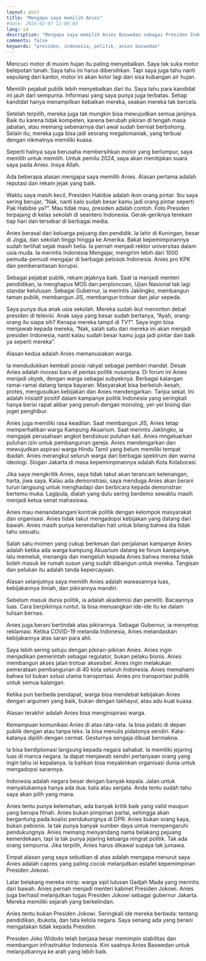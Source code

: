 ```yaml
---
layout: post
title: "Mengapa saya memilih Anies"
#date: 2024-02-07 12:00:00
lang: id
description: "Mengapa saya memilih Anies Baswedan sebagai Presiden Indonesia"
comments: false
keywords: "presiden, indonesia, politik, anies baswedan"
---
```


Mencuci motor di musim hujan itu paling menyebalkan. Saya tak suka motor belepotan tanah. Saya tahu ini harus dibersihkan. Tapi saya juga tahu nanti sepulang dari kantor, motor ini akan kotor lagi dari sisa kubangan air hujan.

Memilih pejabat publik lebih menyebalkan dari itu. Saya tahu para kandidat ini jauh dari sempurna. Informasi yang saya punya juga terbatas. Setiap kandidat hanya menampilkan kebaikan mereka, seakan mereka tak bercela.

Setelah terpilih, mereka juga tak mungkin bisa mewujudkan semua janjinya. Baik itu karena tidak kompeten, karena berubah pikiran di tengah masa jabatan, atau memang sebenarnya dari awal sudah berniat berbohong. Selain itu, mereka juga bisa jadi seorang megalomaniak, yang terbuai dengan nikmatnya memiliki kuasa. 

Seperti halnya saya berusaha membersihkan motor yang berlumpur, saya memilih untuk memilih. Untuk pemilu 2024, saya akan menitipkan suara saya pada Anies. Insya Allah.

Ada beberapa alasan mengapa saya memilih Anies. Alasan pertama adalah reputasi dan rekam jejak yang baik. 

Waktu saya masih kecil, Presiden Habibie adalah ikon orang pintar. Ibu saya sering berujar, “Nak, nanti kalo sudah besar kamu jadi orang pintar seperti Pak Habibie ya?”. Mau tidak mau, presiden adalah contoh. Foto Presiden terpajang di kelas sekolah di seantero Indonesia. Gerak-geriknya terekam tiap hari dan tersebar di berbagai media.

Anies berasal dari keluarga pejuang dan pendidik. Ia lahir di Kuningan, besar di Jogja, dan sekolah tinggi hingga ke Amerika. Bakat kepemimpinannya sudah terlihat sejak masih belia. Ia pernah menjadi rektor universitas dalam usia muda. Ia merintis Indonesia Mengajar, mengirim lebih dari 1000 pemuda-pemudi mengajar di berbagai pelosok Indonesia. Anies pro KPK dan pemberantasan korupsi.

Sebagai pejabat publik, rekam jejaknya baik. Saat ia menjadi menteri pendidikan, ia menghapus MOS dan perploncoan, Ujian Nasional tak lagi standar kelulusan. Sebagai Gubernur, ia merintis Jaklingko, membangun taman publik, membangun JIS, membangun trotoar dan jalur sepeda.

Saya punya dua anak usia sekolah. Mereka sudah ikut menonton debat presiden di televisi. Anak saya yang besar sudah bertanya, “Ayah, orang-orang itu siapa sih? Kenapa mereka tampil di TV?”. Saya ingin bisa menjawab kepada mereka, “Nak, salah satu dari mereka ini akan menjadi presiden Indonesia, nanti kalau sudah besar kamu juga jadi pintar dan baik ya seperti mereka”.

Alasan kedua adalah Anies memanusiakan warga. 

Ia mendudukkan kembali posisi rakyat sebagai pemberi mandat. Desak Anies adalah inovasi baru di pentas politik nusantara. Di forum ini Anies menjadi obyek, dengan warga sebagai subyeknya. Berbagai kalangan ramai-ramai datang tanpa bayaran. Masyarakat bisa berkeluh-kesah, protes, mengusulkan kebijakan dan Anies mendengarkan. Tanpa sekat. Ini adalah inisiatif positif dalam kampanye politik Indonesia yang seringkali hanya berisi rapat akbar yang penuh dengan monolog, yel-yel bising dan joget penghibur.

Anies juga memiliki rasa keadilan. Saat membangun JIS, Anies tetap memperhatikan warga Kampung Akuarium. Saat merintis Jaklingko, ia mengajak perusahaan angkot berdiskusi puluhan kali. Anies mngeluarkan puluhan izin untuk pembangunan gereja. Anies mendengarkan dan mewujudkan aspirasi warga Hindu Tamil yang belum memiliki tempat ibadah. Anies merangkul seluruh warga dari berbagai spektrum dan warna ideologi. Slogan Jakarta di masa kepemimpinannya adalah Kota Kolaborasi.

Jika saya mengkritik Anies, saya tidak takut akan terancam ketenangan, harta, jiwa saya. Kalau ada demonstrasi, saya menduga Anies akan berani turun langsung untuk menghadapi dan berbicara kepada demonstran bertemu muka. Lagipula, dialah yang dulu sering berdemo sewaktu masih menjadi ketua senat mahasiswa. 

Anies mau menandatangani kontrak politik dengan kelompok masyarakat dan organisasi. Anies tidak takut mengadopsi kebijakan yang datang dari bawah. Anies masih punya kerendahan hati untuk bilang bahwa dia tidak tahu sesuatu.

Salah satu momen yang cukup berkesan dari perjalanan kampanye Anies adalah ketika ada warga kampung Akuarium datang ke forum kampanye, lalu memeluk, menangis dan mengeluh kepada Anies bahwa mereka tidak boleh masuk ke rumah susun yang sudah dibangun untuk mereka. Tangisan dan pelukan itu adalah tanda kepercayaan.

Alasan selanjutnya saya memilih Anies adalah wawasannya luas, kebijakannya ilmiah, dan pikirannya mandiri.

Sebelum masuk dunia politik, ia adalah akademisi dan peneliti. Bacaannya luas. Cara berpikirnya runtut. Ia bisa menuangkan ide-ide itu ke dalam tulisan bernas. 

Anies juga berani bertindak atas pikirannya. Sebagai Gubernur, ia menyetop reklamasi. Ketika COVID-19 melanda Indonesia, Anies melandaskan kebijakannya atas saran para ahli.

Saya lebih sering setuju dengan pikiran-pikiran Anies. Anies ingin menjadikan pemerintah sebagai regulator, bukan pelaku bisnis. Anies membangun akses jalan trotoar aksesibel. Anies ingin melakukan pemerataan pembangunan di 40 kota seluruh Indonesia. Anies memahami bahwa tol bukan solusi utama transportasi. Anies pro transportasi publik untuk semua kalangan.

Ketika pun berbeda pendapat, warga bisa mendebat kebijakan Anies dengan argumen yang baik, bukan dengan takhayul, atau adu kuat kuasa.

Alasan terakhir adalah Anies bisa menginspirasi warga.

Kemampuan komunikasi Anies di atas rata-rata. Ia bisa pidato di depan publik dengan atau tanpa teks. Ia bisa menulis pidatonya sendiri. Kata-katanya dipilih dengan cermat. Gesturnya sengaja dibuat bermakna.

Ia bisa berdiplomasi langsung kepada negara sahabat. Ia memiliki jejaring luas di manca negara. Ia dapat menjawab sendiri pertanyaan orang yang ingin tahu isi kepalanya. Ia bahkan bisa meyakinkan organisasi dunia untuk mengadopsi sarannya.

Indonesia adalah negara besar dengan banyak kepala. Jalan untuk menyatukannya hanya ada dua: kata atau senjata. Anda tentu sudah tahu saya akan pilih yang mana.

Anies tentu punya kelemahan, ada banyak kritik baik yang valid maupun yang berupa fitnah.  Anies bukan pimpinan partai, sehingga akan bergantung pada koalisi pendukungnya di DPR. Anies bukan orang kaya, bukan pebisnis. Ia tak punya banyak sumber daya untuk mempengaruhi pendukungnya. Anies memang menyandang nama belakang pejuang kemerdekaan, tapi ia tak punya jejaring keluarga ningrat politik. Tak ada orang sempurna. Jika terpilih, Anies harus dikawal supaya tak jumawa.

Empat alasan yang saya sebutkan di atas adalah mengapa menurut saya Anies adalah capres yang paling cocok melanjutkan estafet kepemimpinan Presiden Jokowi. 

Latar belakang mereka mirip: warga sipil lulusan Gadjah Mada yang merintis dari bawah. Anies pernah menjadi menteri kabinet Presiden Jokowi. Anies juga berhasil melanjutkan tugas Presiden Jokowi sebagai gubernur Jakarta. Mereka memiliki sejarah yang berkelindan.

Anies tentu bukan Presiden Jokowi. Seringkali ide mereka berbeda: tentang pendidikan, ibukota, dan tata kelola negara. Saya senang ada yang berani mengatakan tidak kepada Presiden.

Presiden Joko Widodo telah berjasa besar memimpin stabilitas dan membangun infrastruktur Indonesia. Kini saatnya Anies Baswedan untuk melanjutkannya ke arah yang lebih baik.